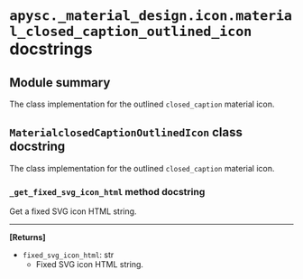 # `apysc._material_design.icon.material_closed_caption_outlined_icon` docstrings

## Module summary

The class implementation for the outlined `closed_caption` material icon.

## `MaterialclosedCaptionOutlinedIcon` class docstring

The class implementation for the outlined `closed_caption` material icon.

### `_get_fixed_svg_icon_html` method docstring

Get a fixed SVG icon HTML string.<hr>

**[Returns]**

- `fixed_svg_icon_html`: str
  - Fixed SVG icon HTML string.